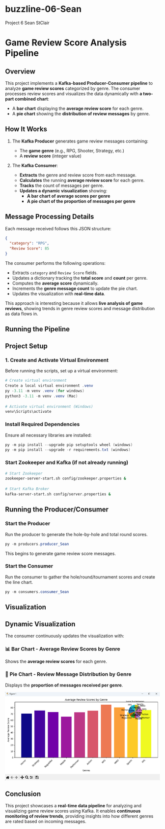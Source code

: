 # buzzline-06-Sean
Project 6
Sean StClair

# Game Review Score Analysis Pipeline

## Overview
This project implements a **Kafka-based Producer-Consumer pipeline** to analyze **game review scores** categorized by genre. The consumer processes review scores and visualizes the data dynamically with **a two-part combined chart**:

- A **bar chart** displaying the **average review score** for each genre.
- A **pie chart** showing the **distribution of review messages** by genre.

## How It Works

1. The **Kafka Producer** generates game review messages containing:
   - The **game genre** (e.g., RPG, Shooter, Strategy, etc.)
   - A **review score** (integer value)
   
2. The **Kafka Consumer**:
   - **Extracts** the genre and review score from each message.
   - **Calculates** the running **average review score** for each genre.
   - **Tracks** the count of messages per genre.
   - **Updates a dynamic visualization** showing:
     - **A bar chart of average scores per genre**
     - **A pie chart of the proportion of messages per genre**

## Message Processing Details
Each message received follows this JSON structure:

```json
{
  "category": "RPG",
  "Review Score": 85
}
```

The consumer performs the following operations:

- Extracts `category` and `Review Score` fields.
- Updates a dictionary tracking the **total score** and **count** per genre.
- Computes the **average score** dynamically.
- Increments the **genre message count** to update the pie chart.
- Updates the visualization with **real-time data**.

This approach is interesting because it allows **live analysis of game reviews**, showing trends in genre review scores and message distribution as data flows in.

## Running the Pipeline

## Project Setup
### 1️. Create and Activate Virtual Environment
Before running the scripts, set up a virtual environment:
```powershell
# Create virtual environment
Create a local virtual environment .venv
py -3.11 -m venv .venv (for windows)
python3 -3.11 -m venv .venv (Mac)

# Activate virtual environment (Windows)
venv\Scripts\activate
```

### Install Required Dependencies
Ensure all necessary libraries are installed:
```powershell
py -m pip install --upgrade pip setuptools wheel (windows)
py -m pip install --upgrade -r requirements.txt (windows)
```
### Start Zookeeper and Kafka (if not already running)
```sh
# Start Zookeeper
zookeeper-server-start.sh config/zookeeper.properties &

# Start Kafka Broker
kafka-server-start.sh config/server.properties &
```

## Running the Producer/Consumer
### Start the Producer
Run the producer to generate the hole-by-hole and total round scores.
```powershell
py -m producers.producer_Sean
```
This begins to generate game review score messages.

### Start the Consumer
Run the consumer to gather the hole/round/tournament scores and create the line chart.
```powershell
py -m consumers.consumer_Sean
```

## Visualization




## Dynamic Visualization
The consumer continuously updates the visualization with:

### 📊 **Bar Chart - Average Review Scores by Genre**
Shows the **average review scores** for each genre.

### 🥧 **Pie Chart - Review Message Distribution by Genre**
Displays the **proportion of messages received per genre**.

![Visualization Screenshot](data/Visualization.png)

## Conclusion
This project showcases a **real-time data pipeline** for analyzing and visualizing game review scores using Kafka. It enables **continuous monitoring of review trends**, providing insights into how different genres are rated based on incoming messages.

